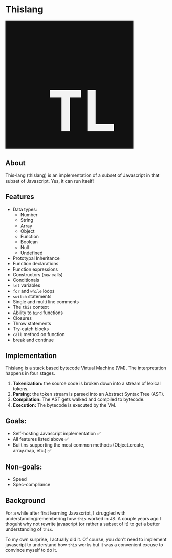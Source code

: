 # Thislang

![Thislang logo](https://raw.githubusercontent.com/BlueBlazin/thislang/master/thislang-logo.png)

## About

This-lang (thislang) is an implementation of a subset of Javascript in that subset of Javascript. Yes, it can run itself!

## Features

- Data types:
  - Number
  - String
  - Array
  - Object
  - Function
  - Boolean
  - Null
  - Undefined
- Prototypal Inheritance
- Function declarations
- Function expressions
- Constructors (`new` calls)
- Conditionals
- `let` variables
- `for` and `while` loops
- `switch` statements
- Single and multi line comments
- The `this` context
- Ability to `bind` functions
- Closures
- Throw statements
- Try-catch blocks
- `call` method on function
- break and continue

## Implementation

Thislang is a stack based bytecode Virtual Machine (VM). The interpretation happens in four stages.

1. **Tokenization:** the source code is broken down into a stream of lexical tokens.
2. **Parsing:** the token stream is parsed into an Abstract Syntax Tree (AST).
3. **Compilation:** The AST gets walked and compiled to bytecode.
4. **Execution:** The bytecode is executed by the VM.

## Goals:

- Self-hosting Javascript implementation ✅
- All features listed above ✅
- Builtins supporting the most common methods (Object.create, array.map, etc.) ✅

## Non-goals:

- Speed
- Spec-compliance

## Background

For a while after first learning Javascript, I struggled with understanding/remembering how `this` worked in JS. A couple years ago I thoguht why not rewrite javascript (or rather a subset of it) to get a better understanding of `this`.

To my own surprise, I actually did it. Of course, you don't need to implement javascript to understand how `this` works but it was a convenient excuse to convince myself to do it.

